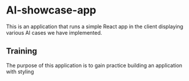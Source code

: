 # AI-showcase-app
This is an application that runs a simple React app in the client displaying various AI cases we have implemented.

## Training

The purpose of this application is to gain practice building an application with styling
